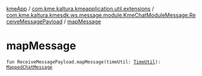[kmeApp](../../index.md) / [com.kme.kaltura.kmeapplication.util.extensions](../index.md) / [com.kme.kaltura.kmesdk.ws.message.module.KmeChatModuleMessage.ReceiveMessagePayload](index.md) / [mapMessage](./map-message.md)

# mapMessage

`fun ReceiveMessagePayload.mapMessage(timeUtil: `[`TimeUtil`](../../com.kme.kaltura.kmeapplication.util/-time-util/index.md)`): `[`MappedChatMessage`](../../com.kme.kaltura.kmeapplication.data/-mapped-chat-message/index.md)